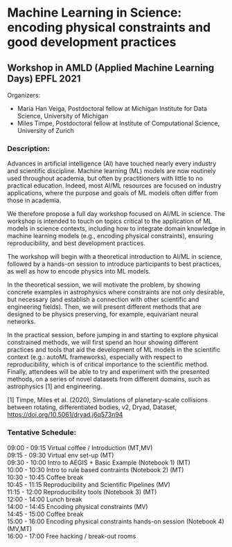 # Machine Learning in Science: encoding physical constraints and good development practices
## Workshop in AMLD (Applied Machine Learning Days) EPFL 2021 

Organizers:
* Maria Han Veiga, Postdoctoral fellow at Michigan Institute for Data Science, University of Michigan
* Miles Timpe, Postdoctoral fellow at Institute of Computational Science, University of Zurich

    
### Description:      
      
Advances in artificial intelligence (AI) have touched nearly every industry and scientific discipline. Machine learning (ML) models are now routinely used throughout academia, but often by practitioners with little to no practical education. Indeed, most AI/ML resources are focused on industry applications, where the purpose and goals of ML models often differ from those in academia.

We therefore propose a full day workshop focused on AI/ML in science. The workshop is intended to touch on topics critical to the application of ML models in science contexts, including how to integrate domain knowledge in machine learning models (e.g., encoding physical constraints), ensuring reproducibility, and best development practices.

The workshop will begin with a theoretical introduction to AI/ML in science, followed by a hands-on session to introduce participants to best practices, as well as how to encode physics into ML models.

In the theoretical session, we will motivate the problem, by showing concrete examples in astrophysics where constraints are not only desirable, but necessary (and establish a connection with other scientific and engineering fields). Then, we will present different methods that are designed to be physics preserving, for example, equivariant neural networks.

In the practical session, before jumping in and starting to explore physical constrained methods, we will first spend an hour showing different practices and tools that aid the development of ML models in the scientific context (e.g.: autoML frameworks), especially with respect to reproducibility, which is of critical importance to the scientific method. Finally, attendees will be able to try and experiment with the presented methods, on a series of novel datasets from different domains, such as astrophysics [1] and engineering.

[1] Timpe, Miles et al. (2020), Simulations of planetary-scale collisions between rotating, differentiated bodies, v2, Dryad, Dataset, https://doi.org/10.5061/dryad.j6q573n94


### Tentative Schedule:

09:00 - 09:15	Virtual coffee / Introduction  (MT,MV)     
09:15 - 09:30	Virtual env set-up	(MT)     
09:30 - 10:00	Intro to AEGIS + Basic Example (Notebook 1)	(MT)     
10:00 - 10:30	Intro to rule based contraints (Notebook 2)	(MT)     
10:30 - 10:45	Coffee break     
10:45 - 11:15	Reproducibility and Scientific Pipelines	(MV)     
11:15 - 12:00	Reproducibility tools (Notebook 3)          (MT)     
12:00 - 14:00 	Lunch break     
14:00 - 14:45	Encoding physical constraints	            (MV)     
14:45 - 15:00	Coffee break	     
15:00 - 16:00	Encoding physical constraints hands-on session (Notebook 4) (MV,MT)     
16:00 - 17:00	Free hacking / break-out rooms     
